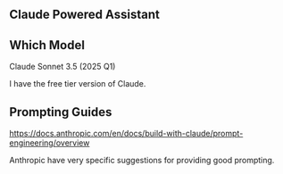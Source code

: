 ## Claude Powered Assistant 

## Which Model
Claude Sonnet 3.5 (2025 Q1)

I have the free tier version of Claude.

## Prompting Guides

https://docs.anthropic.com/en/docs/build-with-claude/prompt-engineering/overview

Anthropic have very specific suggestions for providing good prompting.